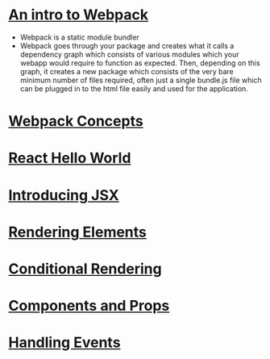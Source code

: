 # [An intro to Webpack](https://www.freecodecamp.org/news/an-intro-to-webpack-what-it-is-and-how-to-use-it-8304ecdc3c60/)
- Webpack is a static module bundler
- Webpack goes through your package and creates what it calls a dependency graph which consists of various modules which your webapp would require to function as expected. Then, depending on this graph, it creates a new package which consists of the very bare minimum number of files required, often just a single bundle.js file which can be plugged in to the html file easily and used for the application.

# [Webpack Concepts](https://webpack.js.org/concepts/)

# [React Hello World](https://reactjs.org/docs/hello-world.html)

# [Introducing JSX](https://reactjs.org/docs/introducing-jsx.html)

# [Rendering Elements](https://reactjs.org/docs/rendering-elements.html)

# [Conditional Rendering](https://reactjs.org/docs/conditional-rendering.html)

# [Components and Props](https://reactjs.org/docs/components-and-props.html)

# [Handling Events](https://reactjs.org/docs/handling-events.html)

